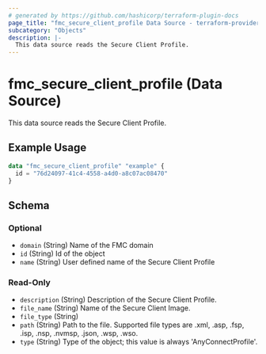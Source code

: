 ```yaml
---
# generated by https://github.com/hashicorp/terraform-plugin-docs
page_title: "fmc_secure_client_profile Data Source - terraform-provider-fmc"
subcategory: "Objects"
description: |-
  This data source reads the Secure Client Profile.
---
```


# fmc_secure_client_profile (Data Source)

This data source reads the Secure Client Profile.

## Example Usage

```terraform
data "fmc_secure_client_profile" "example" {
  id = "76d24097-41c4-4558-a4d0-a8c07ac08470"
}
```

<!-- schema generated by tfplugindocs -->
## Schema

### Optional

- `domain` (String) Name of the FMC domain
- `id` (String) Id of the object
- `name` (String) User defined name of the Secure Client Profile

### Read-Only

- `description` (String) Description of the Secure Client Profile.
- `file_name` (String) Name of the Secure Client Image.
- `file_type` (String)
- `path` (String) Path to the file. Supported file types are .xml, .asp, .fsp, .isp, .nsp, .nvmsp, .json, .wsp, .wso.
- `type` (String) Type of the object; this value is always 'AnyConnectProfile'.
